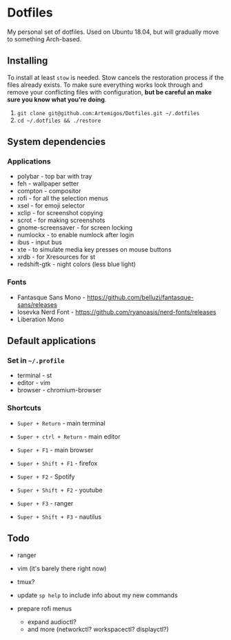 # Dotfiles

My personal set of dotfiles. Used on Ubuntu 18.04, but will gradually move to something Arch-based.

## Installing

To install at least `stow` is needed. Stow cancels the restoration process if the files already exists.
To make sure everything works look through and remove your conflicting files with configuration, **but be careful an make sure you know what you're doing**.

1. `git clone git@github.com:Artemigos/Dotfiles.git ~/.dotfiles`
2. `cd ~/.dotfiles && ./restore`

## System dependencies

### Applications

- polybar - top bar with tray
- feh - wallpaper setter
- compton - compositor
- rofi - for all the selection menus
- xsel - for emoji selector
- xclip - for screenshot copying
- scrot - for making screenshots
- gnome-screensaver - for screen locking
- numlockx - to enable numlock after login
- ibus - input bus
- xte - to simulate media key presses on mouse buttons
- xrdb - for Xresources for st
- redshift-gtk - night colors (less blue light)

### Fonts

- Fantasque Sans Mono - <https://github.com/belluzj/fantasque-sans/releases>
- Iosevka Nerd Font - <https://github.com/ryanoasis/nerd-fonts/releases>
- Liberation Mono

## Default applications

### Set in `~/.profile`

- terminal - st
- editor - vim
- browser - chromium-browser

### Shortcuts

- `Super + Return` - main terminal
- `Super + ctrl + Return` - main editor

- `Super + F1` - main browser
- `Super + Shift + F1` - firefox

- `Super + F2` - Spotify
- `Super + Shift + F2` - youtube

- `Super + F3` - ranger
- `Super + Shift + F3` - nautilus

## Todo

- ranger
- vim (it's barely there right now)
- tmux?
- update `sp help` to include info about my new commands
- prepare rofi menus

  - expand audioctl?
  - and more (networkctl? workspacectl? displayctl?)
